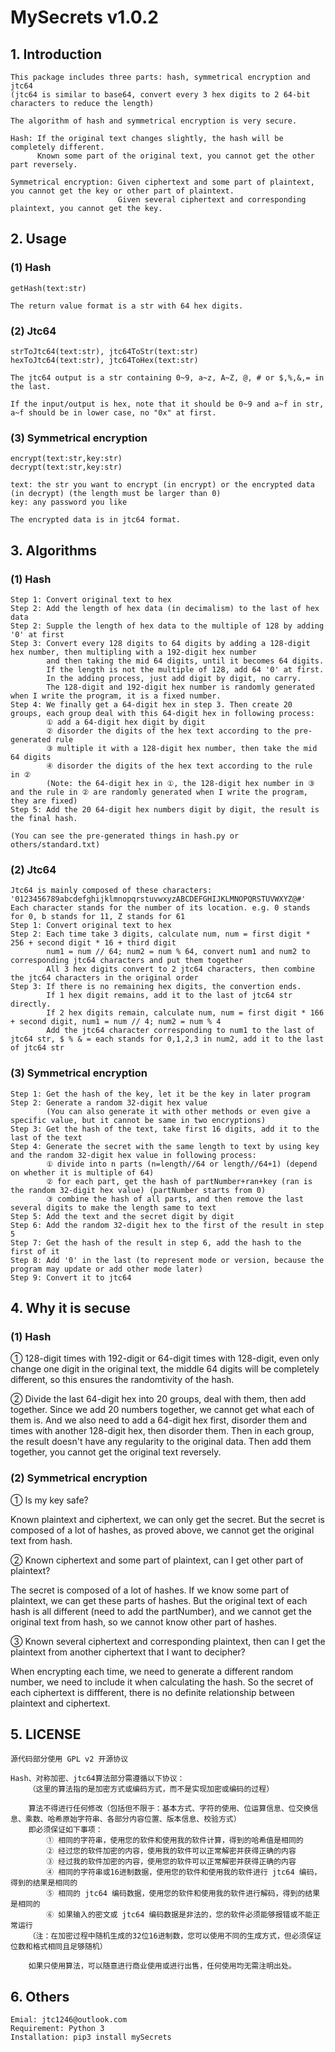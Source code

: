 # MySecrets v1.0.2

## 1. Introduction

    This package includes three parts: hash, symmetrical encryption and jtc64
    (jtc64 is similar to base64, convert every 3 hex digits to 2 64-bit characters to reduce the length)
    
    The algorithm of hash and symmetrical encryption is very secure.
    
    Hash: If the original text changes slightly, the hash will be completely different.
          Known some part of the original text, you cannot get the other part reversely.

    Symmetrical encryption: Given ciphertext and some part of plaintext, you cannot get the key or other part of plaintext.
                            Given several ciphertext and corresponding plaintext, you cannot get the key.
    
## 2. Usage
    
### (1) Hash

    getHash(text:str)
    
    The return value format is a str with 64 hex digits.
    
### (2) Jtc64

    strToJtc64(text:str), jtc64ToStr(text:str)
    hexToJtc64(text:str), jtc64ToHex(text:str)
    
    The jtc64 output is a str containing 0~9, a~z, A~Z, @, # or $,%,&,= in the last.
    
    If the input/output is hex, note that it should be 0~9 and a~f in str, a~f should be in lower case, no "0x" at first.
    
### (3) Symmetrical encryption

    encrypt(text:str,key:str)
    decrypt(text:str,key:str)
    
    text: the str you want to encrypt (in encrypt) or the encrypted data (in decrypt) (the length must be larger than 0)
    key: any password you like
    
    The encrypted data is in jtc64 format.

## 3. Algorithms

### (1) Hash

    Step 1: Convert original text to hex
    Step 2: Add the length of hex data (in decimalism) to the last of hex data
    Step 2: Supple the length of hex data to the multiple of 128 by adding '0' at first
    Step 3: Convert every 128 digits to 64 digits by adding a 128-digit hex number, then multipling with a 192-digit hex number
            and then taking the mid 64 digits, until it becomes 64 digits.
            If the length is not the multiple of 128, add 64 '0' at first.
            In the adding process, just add digit by digit, no carry.
            The 128-digit and 192-digit hex number is randomly generated when I write the program, it is a fixed number.
    Step 4: We finally get a 64-digit hex in step 3. Then create 20 groups, each group deal with this 64-digit hex in following process:
            ① add a 64-digit hex digit by digit
            ② disorder the digits of the hex text according to the pre-generated rule
            ③ multiple it with a 128-digit hex number, then take the mid 64 digits
            ④ disorder the digits of the hex text according to the rule in ②
            (Note: the 64-digit hex in ①, the 128-digit hex number in ③ and the rule in ② are randomly generated when I write the program, they are fixed)
    Step 5: Add the 20 64-digit hex numbers digit by digit, the result is the final hash.
    
    (You can see the pre-generated things in hash.py or others/standard.txt)
    
### (2) Jtc64

    Jtc64 is mainly composed of these characters: '0123456789abcdefghijklmnopqrstuvwxyzABCDEFGHIJKLMNOPQRSTUVWXYZ@#'
    Each character stands for the number of its location. e.g. 0 stands for 0, b stands for 11, Z stands for 61
    Step 1: Convert original text to hex
    Step 2: Each time take 3 digits, calculate num, num = first digit * 256 + second digit * 16 + third digit
            num1 = num // 64; num2 = num % 64, convert num1 and num2 to corresponding jtc64 characters and put them together
            All 3 hex digits convert to 2 jtc64 characters, then combine the jtc64 characters in the original order
    Step 3: If there is no remaining hex digits, the convertion ends.
            If 1 hex digit remains, add it to the last of jtc64 str directly.
            If 2 hex digits remain, calculate num, num = first digit * 166 + second digit, num1 = num // 4; num2 = num % 4
            Add the jtc64 character corresponding to num1 to the last of jtc64 str, $ % & = each stands for 0,1,2,3 in num2, add it to the last of jtc64 str

### (3) Symmetrical encryption

    Step 1: Get the hash of the key, let it be the key in later program
    Step 2: Generate a random 32-digit hex value
            (You can also generate it with other methods or even give a specific value, but it cannot be same in two encryptions)
    Step 3: Get the hash of the text, take first 16 digits, add it to the last of the text
    Step 4: Generate the secret with the same length to text by using key and the random 32-digit hex value in following process:
            ① divide into n parts (n=length//64 or length//64+1) (depend on whether it is multiple of 64)
            ② for each part, get the hash of partNumber+ran+key (ran is the random 32-digit hex value) (partNumber starts from 0)
            ③ combine the hash of all parts, and then remove the last several digits to make the length same to text
    Step 5: Add the text and the secret digit by digit
    Step 6: Add the random 32-digit hex to the first of the result in step 5
    Step 7: Get the hash of the result in step 6, add the hash to the first of it
    Step 8: Add '0' in the last (to represent mode or version, because the program may update or add other mode later)
    Step 9: Convert it to jtc64

## 4. Why it is secuse

### (1) Hash
    
① 128-digit times with 192-digit or 64-digit times with 128-digit, even only change one digit in the original text, the middle 64 digits will be completely different, so this ensures the randomtivity of the hash.

② Divide the last 64-digit hex into 20 groups, deal with them, then add together. Since we add 20 numbers together, we cannot get what each of them is. And we also need to add a 64-digit hex first, disorder them and times with another 128-digit hex, then disorder them. Then in each group, the result doesn't have any regularity to the original data. Then add them together, you cannot get the original text reversely.

### (2) Symmetrical encryption

① Is my key safe?

Known plaintext and ciphertext, we can only get the secret. But the secret is composed of a lot of hashes, as proved above, we cannot get the original text from hash.

② Known ciphertext and some part of plaintext, can I get other part of plaintext?

The secret is composed of a lot of hashes. If we know some part of plaintext, we can get these parts of hashes. But the original text of each hash is all different (need to add the partNumber), and we cannot get the original text from hash, so we cannot know other part of hashes.

③ Known several ciphertext and corresponding plaintext, then can I get the plaintext from another ciphertext that I want to decipher?

When encrypting each time, we need to generate a different random number, we need to include it when calculating the hash. So the secret of each ciphertext is diffferent, there is no definite relationship between plaintext and ciphertext.

## 5. LICENSE

    源代码部分使用 GPL v2 开源协议
    
    Hash、对称加密、jtc64算法部分需遵循以下协议：
        （这里的算法指的是加密方式或编码方式，而不是实现加密或编码的过程）
        
        算法不得进行任何修改（包括但不限于：基本方式、字符的使用、位运算信息、位交换信息、乘数、哈希原始字符串、各部分内容位置、版本信息、校验方式）
        即必须保证如下事项：
            ① 相同的字符串，使用您的软件和使用我的软件计算，得到的哈希值是相同的
            ② 经过您的软件加密的内容，使用我的软件可以正常解密并获得正确的内容
            ③ 经过我的软件加密的内容，使用您的软件可以正常解密并获得正确的内容
            ④ 相同的字符串或16进制数据，使用您的软件和使用我的软件进行 jtc64 编码，得到的结果是相同的
            ⑤ 相同的 jtc64 编码数据，使用您的软件和使用我的软件进行解码，得到的结果是相同的
            ⑥ 如果输入的密文或 jtc64 编码数据是非法的，您的软件必须能够报错或不能正常运行
        （注：在加密过程中随机生成的32位16进制数，您可以使用不同的生成方式，但必须保证位数和格式相同且足够随机）
        
        如果只使用算法，可以随意进行商业使用或进行出售，任何使用均无需注明出处。

## 6. Others

    Emial: jtc1246@outlook.com
    Requirement: Python 3
    Installation: pip3 install mySecrets
